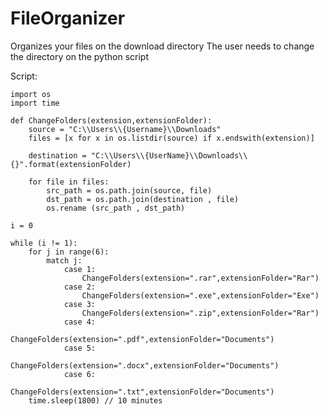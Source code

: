 # FileOrganizer
Organizes your files on the download directory
The user needs to change the directory on the python script

Script:

    import os
    import time
    
    def ChangeFolders(extension,extensionFolder):
        source = "C:\\Users\\{Username}\\Downloads"
        files = [x for x in os.listdir(source) if x.endswith(extension)]
    
        destination = "C:\\Users\\{UserName}\\Downloads\\{}".format(extensionFolder)
    
        for file in files:
            src_path = os.path.join(source, file)
            dst_path = os.path.join(destination , file)
            os.rename (src_path , dst_path)
    
    i = 0
    
    while (i != 1):
        for j in range(6):
            match j:
                case 1:
                    ChangeFolders(extension=".rar",extensionFolder="Rar")
                case 2:
                    ChangeFolders(extension=".exe",extensionFolder="Exe")
                case 3:
                    ChangeFolders(extension=".zip",extensionFolder="Rar")
                case 4:
                    ChangeFolders(extension=".pdf",extensionFolder="Documents")
                case 5:
                    ChangeFolders(extension=".docx",extensionFolder="Documents")
                case 6:
                    ChangeFolders(extension=".txt",extensionFolder="Documents")
        time.sleep(1800) // 10 minutes
